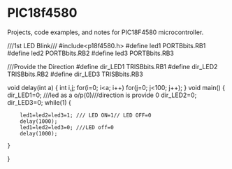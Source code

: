 # PIC18f4580
Projects, code examples, and notes for PIC18F4580 microcontroller.

///1st LED Blink///
#include<p18f4580.h>
#define led1 PORTBbits.RB1
#define led2 PORTBbits.RB2
#define led3 PORTBbits.RB3

///Provide the Direction
#define dir_LED1 TRISBbits.RB1
#define dir_LED2 TRISBbits.RB2
#define dir_LED3 TRISBbits.RB3

void delay(int a)
{
	int i,j;
	for(i=0; i<a; i++)
	for(j=0; j<100; j++);
}
void main()
{
	dir_LED1=0; ///led as a o/p(0)///direction is provide 0
	dir_LED2=0;
	dir_LED3=0;
	while(1)
	{
		
		led1=led2=led3=1; /// LED ON=1// LED OFF=0
		delay(1000);
		led1=led2=led3=0; ///LED off=0
		delay(1000);
		
	}	
}
